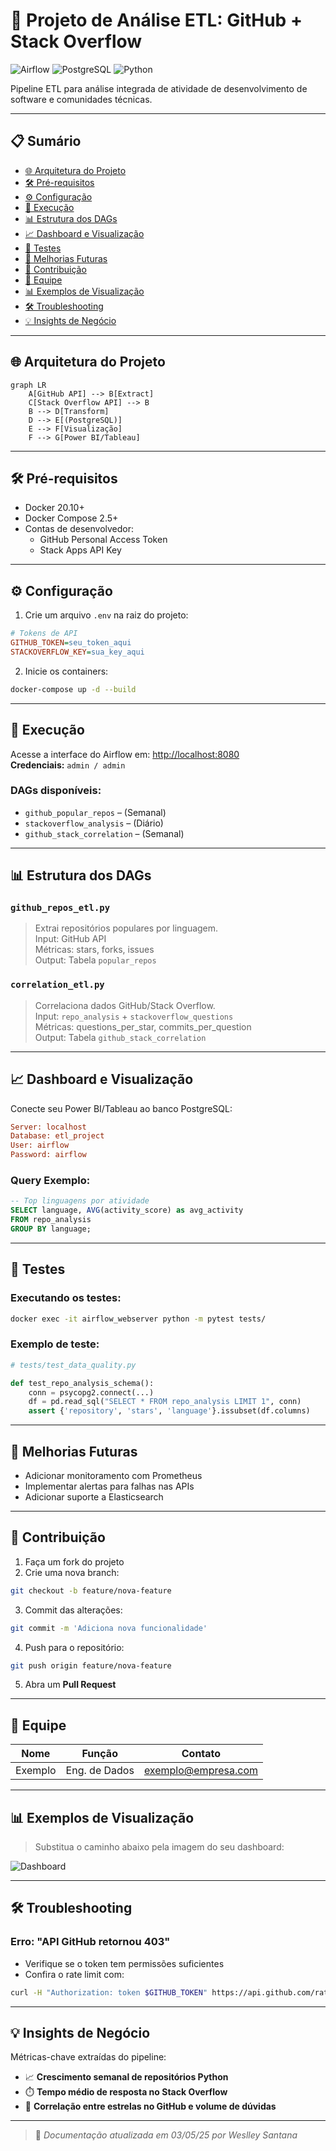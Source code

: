 
# 🚀 Projeto de Análise ETL: GitHub + Stack Overflow

![Airflow](https://img.shields.io/badge/Apache%20Airflow-017CEE?logo=apacheairflow&logoColor=white)
![PostgreSQL](https://img.shields.io/badge/PostgreSQL-4169E1?logo=postgresql&logoColor=white)
![Python](https://img.shields.io/badge/Python-3776AB?logo=python&logoColor=white)

Pipeline ETL para análise integrada de atividade de desenvolvimento de software e comunidades técnicas.

---

## 📋 Sumário

- [🌐 Arquitetura do Projeto](#-arquitetura-do-projeto)
- [🛠️ Pré-requisitos](#️-pré-requisitos)
- [⚙️ Configuração](#️-configuração)
- [🚀 Execução](#-execução)
- [📊 Estrutura dos DAGs](#-estrutura-dos-dags)
- [📈 Dashboard e Visualização](#-dashboard-e-visualização)
- [🧪 Testes](#-testes)
- [🔮 Melhorias Futuras](#-melhorias-futuras)
- [🤝 Contribuição](#-contribuição)
- [👥 Equipe](#-equipe)
- [📊 Exemplos de Visualização](#-exemplos-de-visualização)
- [🛠 Troubleshooting](#-troubleshooting)
- [💡 Insights de Negócio](#-insights-de-negócio)

---

## 🌐 Arquitetura do Projeto

```mermaid
graph LR
    A[GitHub API] --> B[Extract]
    C[Stack Overflow API] --> B
    B --> D[Transform]
    D --> E[(PostgreSQL)]
    E --> F[Visualização]
    F --> G[Power BI/Tableau]
```

---

## 🛠️ Pré-requisitos

- Docker 20.10+
- Docker Compose 2.5+
- Contas de desenvolvedor:
  - GitHub Personal Access Token
  - Stack Apps API Key

---

## ⚙️ Configuração

1. Crie um arquivo `.env` na raiz do projeto:

```ini
# Tokens de API
GITHUB_TOKEN=seu_token_aqui
STACKOVERFLOW_KEY=sua_key_aqui
```

2. Inicie os containers:

```bash
docker-compose up -d --build
```

---

## 🚀 Execução

Acesse a interface do Airflow em: [http://localhost:8080](http://localhost:8080)  
**Credenciais:** `admin / admin`

### DAGs disponíveis:

- `github_popular_repos` – (Semanal)
- `stackoverflow_analysis` – (Diário)
- `github_stack_correlation` – (Semanal)

---

## 📊 Estrutura dos DAGs

### `github_repos_etl.py`

> Extrai repositórios populares por linguagem.  
> Input: GitHub API  
> Métricas: stars, forks, issues  
> Output: Tabela `popular_repos`

### `correlation_etl.py`

> Correlaciona dados GitHub/Stack Overflow.  
> Input: `repo_analysis` + `stackoverflow_questions`  
> Métricas: questions_per_star, commits_per_question  
> Output: Tabela `github_stack_correlation`

---

## 📈 Dashboard e Visualização

Conecte seu Power BI/Tableau ao banco PostgreSQL:

```ini
Server: localhost
Database: etl_project
User: airflow
Password: airflow
```

### Query Exemplo:

```sql
-- Top linguagens por atividade
SELECT language, AVG(activity_score) as avg_activity
FROM repo_analysis
GROUP BY language;
```

---

## 🧪 Testes

### Executando os testes:

```bash
docker exec -it airflow_webserver python -m pytest tests/
```

### Exemplo de teste:

```python
# tests/test_data_quality.py

def test_repo_analysis_schema():
    conn = psycopg2.connect(...)
    df = pd.read_sql("SELECT * FROM repo_analysis LIMIT 1", conn)
    assert {'repository', 'stars', 'language'}.issubset(df.columns)
```

---

## 🔮 Melhorias Futuras

- Adicionar monitoramento com Prometheus
- Implementar alertas para falhas nas APIs
- Adicionar suporte a Elasticsearch

---

## 🤝 Contribuição

1. Faça um fork do projeto  
2. Crie uma nova branch:

```bash
git checkout -b feature/nova-feature
```

3. Commit das alterações:

```bash
git commit -m 'Adiciona nova funcionalidade'
```

4. Push para o repositório:

```bash
git push origin feature/nova-feature
```

5. Abra um **Pull Request**

---

## 👥 Equipe

| Nome     | Função         | Contato                |
|----------|----------------|------------------------|
| Exemplo  | Eng. de Dados  | exemplo@empresa.com    |

---

## 📊 Exemplos de Visualização

> Substitua o caminho abaixo pela imagem do seu dashboard:

![Dashboard](caminho/para/imagem.png)

---

## 🛠 Troubleshooting

### Erro: "API GitHub retornou 403"

- Verifique se o token tem permissões suficientes
- Confira o rate limit com:

```bash
curl -H "Authorization: token $GITHUB_TOKEN" https://api.github.com/rate_limit
```

---

## 💡 Insights de Negócio

Métricas-chave extraídas do pipeline:

- 📈 **Crescimento semanal de repositórios Python**
- ⏱️ **Tempo médio de resposta no Stack Overflow**
- 🔀 **Correlação entre estrelas no GitHub e volume de dúvidas**

---

> 📅 *Documentação atualizada em 03/05/25 por Weslley Santana*
